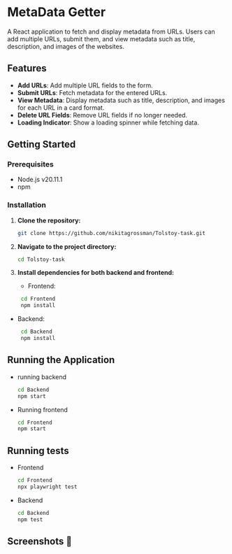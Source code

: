 # MetaData Getter

A React application to fetch and display metadata from URLs. Users can add multiple URLs, submit them, and view metadata such as title, description, and images of the websites.

## Features

- **Add URLs**: Add multiple URL fields to the form.
- **Submit URLs**: Fetch metadata for the entered URLs.
- **View Metadata**: Display metadata such as title, description, and images for each URL in a card format.
- **Delete URL Fields**: Remove URL fields if no longer needed.
- **Loading Indicator**: Show a loading spinner while fetching data.

## Getting Started

### Prerequisites

- Node.js v20.11.1
- npm

### Installation

1. **Clone the repository:**

   ```bash
   git clone https://github.com/nikitagrossman/Tolstoy-task.git

2. **Navigate to the project directory:**

   ```bash
   cd Tolstoy-task
   
3. **Install dependencies for both backend and frontend:**
    - Frontend:
   ```bash
    cd Frontend
    npm install

 - Backend:
    
   ```bash
    cd Backend
    npm install

## Running the Application
  - running backend
    
     ```bash
    cd Backend
    npm start
     
- Running frontend 

  ```bash
  cd Frontend
  npm start

## Running tests
- Frontend

  ```bash
  cd Frontend
  npx playwright test

- Backend
  
  ```bash
  cd Backend
  npm test
## Screenshots 📸

